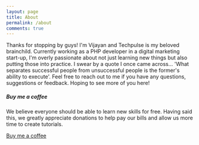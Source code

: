 ```yaml
---
layout: page
title: About
permalink: /about
comments: true
---
```

<div class="row justify-content-between">
<div class="col-md-8 pr-5">

<p>Thanks for stopping by guys! I'm Vijayan and Techpulse is my beloved brainchild. Currently working as a PHP developer in a digital marketing start-up, I'm overly passionate about not just learning new things but also putting those into practice. I swear by a quote I once came across... 'What separates successful people from unsuccessful people is the former's ability to execute'. Feel free to reach out to me if you have any questions, suggestions or feedback. Hoping to see more of you here!</p>

<!-- <p class="mb-5"><img class="shadow-lg" src="{{site.baseurl}}/assets/images/mediumish-jekyll-template.png" alt="jekyll template mediumish" /></p> -->
<!-- <h4>Documentation</h4>

<p>Please, read the docs <a href="https://bootstrapstarter.com/bootstrap-templates/template-mediumish-bootstrap-jekyll/">here</a>.</p>

<h4>Questions or bug reports?</h4>

<p>Head over to our <a href="https://github.com/wowthemesnet/mediumish-theme-jekyll">Github repository</a>!</p> -->

</div>

<div class="col-md-4">

<div class="sticky-top sticky-top-80">
<h5>Buy me a coffee</h5>

<p>We believe everyone should be able to learn new skills for free. Having said this, we greatly appreciate donations to help pay our bills and allow us more time to create tutorials.</p>

<a target="_blank" href="https://www.paypal.me/techpulsetoday/" class="btn btn-danger">Buy me a coffee</a>

</div>
</div>
</div>
